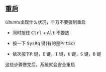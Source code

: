 <!--
 * @Description: 
 * @Version: 1.0
 * @Author: DaLao
 * @Email: dalao_li@163.com
 * @Date: 2021-04-15 20:52:08
 * @LastEditors: DaLao
 * @LastEditTime: 2022-01-03 11:32:29
-->

## 重启


$Ubuntu$出现什么状况，千万不要强制重启


- 同时按住 <kbd>Ctrl</kbd> + <kbd>Alt</kbd> 不要放

- 按一下 <kbd>SysRq</kbd> 键(有的是<kbd>PrtSc</kbd>)

- 依次按下<kbd>R</kbd> 键，<kbd>E</kbd> 键，<kbd>I</kbd> 键，<kbd>U</kbd> 键，<kbd>S</kbd> 键，<kbd>B</kbd> 键


这些步骤做完后，系统就会安全重启
